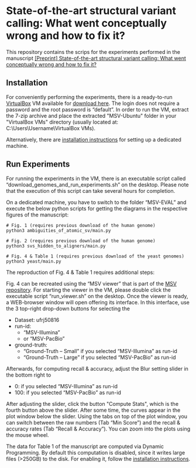 # State-of-the-art structural variant calling: What went conceptually wrong and how to fix it?

This repository contains the scrips for the experiments performed in the manuscript [[Preprint] State-of-the-art structural variant calling: What went conceptually wrong and how to fix it?](https://biorxiv.org/cgi/content/short/2021.01.12.426317v1 "bioRxiv preprint")

## Installation
For conveniently performing the experiments, there is a ready-to-run [VirtualBox](https://www.virtualbox.org/ "Virtual Box Homepage") VM available for [download here](http://itbe.hanyang.ac.kr/ak/MSV/MSV-Ubuntu.7z "MSV-Ubuntu VM").
The login does not require a password and the root password is “default”.
In order to run the VM, extract the 7-zip archive and place the extracted "MSV-Ubuntu" folder in your "VirtualBox VMs" directory (usually located at: C:\Users\Username\VirtualBox VMs).

Alternatively, there are [installation instructions](installation-notes.md "Installation Notes") for setting up a dedicated machine.


## Run Experiments
For running the experiments in the VM, there is an executable script called “download_genomes_and_run_experiments.sh” on the desktop. Please note that the execution of this script can take several hours for completion.

On a dedicated machine, you have to switch to the folder “MSV-EVAL” and execute the below python scripts for getting the diagrams in the respective figures of the manuscript:

    # Fig. 1 (requires previous download of the human genome)
    python3 ambiguities_of_atomic_sv/main.py

    # Fig. 2 (requires previous download of the human genome)
    python3 svs_hidden_to_aligners/main.py

    # Fig. 4 & Table 1 (requires previous download of the yeast genomes)
    python3 yeast/main.py


The reproduction of Fig. 4 & Table 1 requires additional steps: 

Fig. 4 can be recreated using the “MSV viewer” that is part of the [MSV repository](https://github.com/ITBE-Lab/MA "MA & MSV"). For starting the viewer in the VM, please double click the executable script “run_viewer.sh” on the desktop. Once the viewer is ready, a WEB-browser window will open offering its interface. In this interface, use the 3 top-right drop-down buttons for selecting the 
- Dataset: ufrj50816
- run-id: 
    - “MSV-Illumina”
    - or “MSV-PacBio” 
- ground-truth: 
    - “Ground-Truth – Small” if you selected “MSV-Illumina” as run-id
    - “Ground-Truth – Large” if you selected  “MSV-PacBio” as run-id

Afterwards, for computing recall & accuracy, adjust the Blur setting slider in the bottom right to
- 0: if you selected  “MSV-Illumina” as run-id
- 100: if you selected  “MSV-PacBio” as run-id

After adjusting the slider, click the button "Compute Stats", which is the fourth button above the slider. After some time, the curves appear in the plot window below the slider. Using the tabs on top of the plot window, you can switch between the raw numbers (Tab “Min Score”) and the recall & accuracy rates (Tab “Recall & Accuracy”). You can zoom into the plots using the mouse wheel.

The data for Table 1 of the manuscript are computed via Dynamic Programming. By default this computation is disabled, since it writes large files (>250GB) to the disk. For enabling it, follow the [installation instructions](installation-notes.md "Installation Notes").